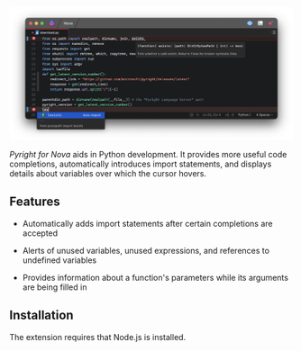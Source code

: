 ![Screenshot of the Nova editor showcasing Pyright functionality.](https://raw.githubusercontent.com/belcar-s/nova-pyright/trunk/Screenshots/main.png)

*Pyright for Nova* aids in Python development. It provides more useful code completions, automatically introduces import statements, and displays details about variables over which the cursor hovers.

## Features

* Automatically adds import statements after certain completions are accepted

* Alerts of unused variables, unused expressions, and references to undefined variables

* Provides information about a function's parameters while its arguments are being filled in

## Installation

The extension requires that Node.js is installed.
